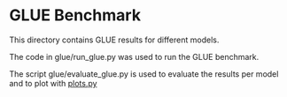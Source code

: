 # GLUE Benchmark

This directory contains GLUE results for different models. 

The code in glue/run_glue.py was used to run the GLUE benchmark.

The script glue/evaluate_glue.py is used to evaluate the results per model and to plot with [plots.py](https://github.com/cleolotta/fair-and-private-lm/blob/main/code/plots.py)